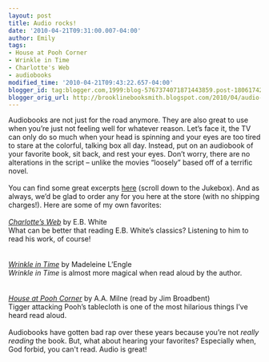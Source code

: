```yaml
---
layout: post
title: Audio rocks!
date: '2010-04-21T09:31:00.007-04:00'
author: Emily
tags:
- House at Pooh Corner
- Wrinkle in Time
- Charlotte's Web
- audiobooks
modified_time: '2010-04-21T09:43:22.657-04:00'
blogger_id: tag:blogger.com,1999:blog-5767374071871443859.post-1806174272456718144
blogger_orig_url: http://brooklinebooksmith.blogspot.com/2010/04/audio-rocks.html
---
```


Audiobooks are not just for the road anymore.  They are also great to use when you’re just not feeling well for whatever reason.  Let’s face it, the TV can only do so much when your head is spinning and your eyes are too tired to stare at the colorful, talking box all day.   Instead, put on an audiobook of your favorite book, sit back, and rest your eyes.   Don’t worry, there are no alterations in the script – unlike the movies “loosely” based off of a terrific novel.<br /><br />You can find some great excerpts <a href="http://www.randomhouse.com/audio/listeninglibrary/">here</a> (scroll down to the Jukebox).  And as always, we’d be glad to order any for you here at the store (with no shipping charges!).  Here are some of my own favorites:<br /><br /><span style="font-style:italic;"><a href="http://www.randomhouse.com/audio/catalog/samplepop.pperl?isbn=9780807208526">Charlotte’s Web</a></span> by E.B. White<br />What can be better that reading E.B. White’s classics?  Listening to him to read his work, of course!<br /><br /><br /><span style="font-style:italic;"><a href="http://www.randomhouse.com/audio/catalog/samplepop.pperl?isbn=9780739331781">Wrinkle in Time</a></span> by Madeleine L’Engle<br /><span style="font-style:italic;">Wrinkle in Time</span> is almost more magical when read aloud by the author.<br /><br /><br /><span style="font-style:italic;"><a href="http://www.harpercollinschildrens.com/harperchildrensImages/listeningroom/9780060582531.mp3">House at Pooh Corner</a></span> by A.A. Milne (read by Jim Broadbent)<br />Tigger attacking Pooh’s tablecloth is one of the most hilarious things I’ve heard read aloud.<br /><br />Audiobooks have gotten bad rap over these years because you’re not <span style="font-style:italic;">really reading </span>the book.  But, what about hearing your favorites?  Especially when, God forbid, you can't read.  Audio is great!